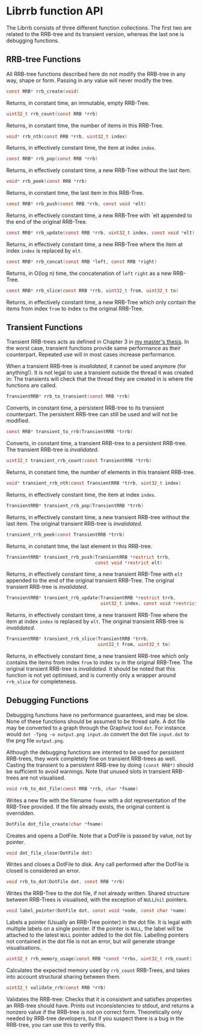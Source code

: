 # Librrb function API

The Librrb consists of three different function collections. The first two are
related to the RRB-tree and its transient version, whereas the last one is
debugging functions.

## RRB-tree Functions

All RRB-tree functions described here do not modify the RRB-tree in any way,
shape or form. Passing in any value will never modify the tree.

```c
const RRB* rrb_create(void)
```
Returns, in constant time, an immutable, empty RRB-Tree.

```c
uint32_t rrb_count(const RRB *rrb)
``` 
Returns, in constant time, the number of items in this RRB-Tree.

```c
void* rrb_nth(const RRB *rrb, uint32_t index)
```
Returns, in effectively constant time, the item at index `index`.

```c
const RRB* rrb_pop(const RRB *rrb)
```
Returns, in effectively constant time, a new RRB-Tree without the last item.

```c
void* rrb_peek(const RRB *rrb)
```
Returns, in constant time, the last item in this RRB-Tree.

```c
const RRB* rrb_push(const RRB *rrb, const void *elt)
```
Returns, in effectively constant time, a new RRB-Tree with `elt appended to the
end of the original RRB-Tree.

```c
const RRB* rrb_update(const RRB *rrb, uint32_t index, const void *elt)
```

Returns, in effectively constant time, a new RRB-Tree where the item at index
`index` is replaced by `elt`.

```c
const RRB* rrb_concat(const RRB *left, const RRB *right)
```
Returns, in O(log n) time, the concatenation of `left` `right` as a new
RRB-Tree.

```c
const RRB* rrb_slice(const RRB *rrb, uint32_t from, uint32_t to)
```
Returns, in effectively constant time, a new RRB-Tree which only contain the
items from index `from` to index `to` the original RRB-Tree.

## Transient Functions

Transient RRB-trees acts as defined in Chapter 3 in
[my master's thesis][thesis]. In the worst case, transient functions provide
same performance as their counterpart. Repeated use will in most cases increase
performance.

When a transient RRB-tree is *invalidated*, it cannot be used anymore (for
anything!). It is not legal to use a transient outside the thread it was created
in: The transients will check that the thread they are created in is where the
functions are called.

```c
TransientRRB* rrb_to_transient(const RRB *rrb)
```
Converts, in constant time, a persistent RRB-tree to its transient counterpart.
The persistent RRB-tree can still be used and will not be modified.

```c
const RRB* transient_to_rrb(TransientRRB *trrb)
```
Converts, in constant time, a transient RRB-tree to a persistent RRB-tree. The
transient RRB-tree  is *invalidated*.

```c
uint32_t transient_rrb_count(const TransientRRB *trrb)
```
Returns, in constant time, the number of elements in this transient RRB-tree.

```c
void* transient_rrb_nth(const TransientRRB *trrb, uint32_t index)
```
Returns, in effectively constant time, the item at index `index`.

```c
TransientRRB* transient_rrb_pop(TransientRRB *trrb)
```
Returns, in effectively constant time, a new transient RRB-tree without the last
item. The original transient RRB-tree is *invalidated*.

```c
transient_rrb_peek(const TransientRRB *trrb)
```
Returns, in constant time, the last element in this RRB-tree.

```c
TransientRRB* transient_rrb_push(TransientRRB *restrict trrb,
                                 const void *restrict elt)
```
Returns, in effectively constant time, a new transient RRB-Tree with `elt`
appended to the end of the original transient RRB-Tree. The original transient
RRB-tree is *invalidated*.

```c
TransientRRB* transient_rrb_update(TransientRRB *restrict trrb,
                                   uint32_t index, const void *restrict elt)
```
Returns, in effectively constant time, a new transient RRB-Tree where the item
at index `index` is replaced by `elt`. The original transient RRB-tree is
*invalidated*.

```c
TransientRRB* transient_rrb_slice(TransientRRB *trrb,
                                  uint32_t from, uint32_t to)
```

Returns, in effectively constant time, a new transient RRB-tree which only
contains the items from index `from` to index `to` in the original RRB-Tree. The
original transient RRB-tree is *invalidated*. It should be noted that this
function is not yet optimised, and is currently only a wrapper around
`rrb_slice` for completeness.


## Debugging Functions

Debugging functions have no performance guarantees, and may be slow. None of
these functions should be assumed to be thread safe. A dot file may be converted
to a graph through the Graphviz tool `dot`. For instance would `dot -Tpng -o
output.png input.do` convert the dot file `input.dot` to the png file
`output.png`.

Although the debugging functions are intented to be used for persistent
RRB-trees, they work completely fine on transient RRB-trees as well. Casting the
transient to a persistent RRB-tree by doing `(const RRB*)` should be sufficient
to avoid warnings. Note that unused slots in transient RRB-trees are not
visualised.


```c
void rrb_to_dot_file(const RRB *rrb, char *fname)
```
Writes a new file with the filename `fname` with a dot representation of the
RRB-Tree provided. If the file already exists, the original content is
overridden.

```c
DotFile dot_file_create(char *fname)
```
Creates and opens a DotFile. Note that a DotFile is passed by value, not by
pointer.

```c
void dot_file_close(DotFile dot)
```
Writes and closes a DotFile to disk. Any call performed after the DotFile is
closed is considered an error.

```c
void rrb_to_dot(DotFile dot, const RRB *rrb)
```
Writes the RRB-Tree to the dot file, if not already written. Shared structure
between RRB-Trees is visualised, with the exception of `NULL`/`nil` pointers.

```c
void label_pointer(DotFile dot, const void *node, const char *name)
```
Labels a pointer (Usually an RRB-Tree pointer) in the dot file. It is legal with
multiple labels on a single pointer. If the pointer is `NULL`, the label will be
attached to the latest `NULL` pointer added to the dot file. Labelling pointers
not contained in the dot file is not an error, but will generate strange
visualisations.

```c
uint32_t rrb_memory_usage(const RRB *const *rrbs, uint32_t rrb_count)
```
Calculates the expected memory used by `rrb_count` RRB-Trees, and takes into
account structural sharing between them.

```c
uint32_t validate_rrb(const RRB *rrb)
```
Validates the RRB-tree: Checks that it is consistent and satisfies properties an
RRB-tree should have. Prints out inconsistencies to stdout, and returns a
nonzero value if the RRB-tree is not on correct form. Theoretically only
needed by RRB-tree developers, but if you suspect there is a bug in the
RRB-tree, you can use this to verify this.

[thesis]: http://hypirion.com/thesis "Improving RRB-Tree Performance through Transience"
